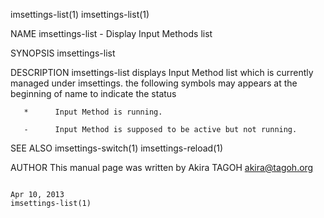 imsettings-list(1)                                                                                                                                                                         imsettings-list(1)



NAME
       imsettings-list - Display Input Methods list

SYNOPSIS
       imsettings-list

DESCRIPTION
       imsettings-list displays Input Method list which is currently managed under imsettings. the following symbols may appears at the beginning of name to indicate the status

       *      Input Method is running.

       -      Input Method is supposed to be active but not running.

SEE ALSO
       imsettings-switch(1) imsettings-reload(1)

AUTHOR
       This manual page was written by Akira TAGOH <akira@tagoh.org>



                                                                                                 Apr 10, 2013                                                                              imsettings-list(1)
